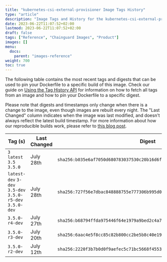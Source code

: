 ```yaml
---
title: "kubernetes-csi-external-provisioner Image Tags History"
type: "article"
description: "Image Tags and History for the kubernetes-csi-external-provisioner Chainguard Image"
date: 2023-06-22T11:07:52+02:00
lastmod: 2023-06-22T11:07:52+02:00
draft: false
tags: ["Reference", "Chainguard Images", "Product"]
images: []
menu:
  docs:
    parent: "images-reference"
weight: 700
toc: true
---
```


The following table contains the most recent tags and digests that can be used to pin your Dockerfile to a specific build of this image. Check our guide on [Using the Tag History API](/chainguard/chainguard-images/using-the-tag-history-api/) for information on how to fetch all tags from an image and how to pin your Dockerfile to a specific digest.

Please note that digests and timestamps only change when there is a change to the image, even though images are rebuilt every night. The "Last Changed" column indicates when the image was last modified, and doesn't always reflect the latest build timestamp. For more information about how our reproducible builds work, please refer to [this blog post](https://www.chainguard.dev/unchained/reproducing-chainguards-reproducible-image-builds).

| Tag (s)                                                    | Last Changed | Digest                                                                    |
|------------------------------------------------------------|--------------|---------------------------------------------------------------------------|
|  `3` `latest` `3.5` `3.5.0`                                | July 28th    | `sha256:b035e6af7050d680783037530c20b16d6f0a58a4e6434c2598835930a3e0a6c4` |
|  `latest-dev` `3-dev` `3.5-dev` `3.5.0-r5-dev` `3.5.0-dev` | July 28th    | `sha256:727f56e7dbac848888755e777306b995d0df868d1e98100376b56a50fbae2628` |
|  `3.5.0-r4-dev`                                            | July 27th    | `sha256:b68794ffda975446f64e1979a9bed2c4a70554bf013c853b0ba1e2ebcb069e38` |
|  `3.5.0-r3-dev`                                            | July 20th    | `sha256:6aac4e5f8cc85c82b800cc2be5b8c40e19fa901b98b61d05c90b72997e39628b` |
|  `3.5.0-r2-dev`                                            | July 12th    | `sha256:2220f3b7b0d0f9aefec5c71bc5668f45538a0a1b0a98de9321c26f63aa63f504` |
